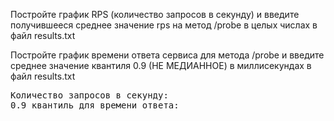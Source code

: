 Постройте график RPS (количество запросов в секунду) и введите получившееся среднее значение rps на метод /probe в целых числах в файл results.txt

Постройте график времени ответа сервиса для метода /probe и введите среднее значение квантиля 0.9 (НЕ МЕДИАННОЕ) в миллисекундах в файл results.txt

<pre class="file" data-filename="results.txt" data-target="replace">
Количество запросов в секунду: 
0.9 квантиль для времени ответа: 
</pre>
